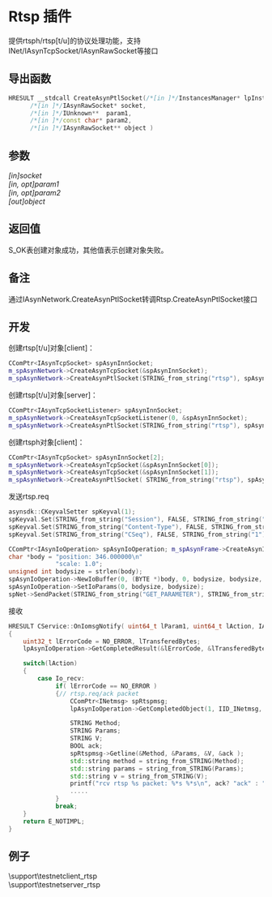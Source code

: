 # Rtsp 插件  

提供rtsph/rtsp[t/u]的协议处理功能，支持INet/IAsynTcpSocket/IAsynRawSocket等接口

## 导出函数  
```c++  
HRESULT __stdcall CreateAsynPtlSocket(/*[in ]*/InstancesManager* lpInstancesManager,  
      /*[in ]*/IAsynRawSocket* socket,   
      /*[in ]*/IUnknown**  param1,  
      /*[in ]*/const char* param2,  
      /*[in ]*/IAsynRawSocket** object )  
```  

## 参数
*[in]socket*  
*[in, opt]param1*  
*[in, opt]param2*  
*[out]object*  

## 返回值
S_OK表创建对象成功，其他值表示创建对象失败。  

## 备注
通过IAsynNetwork.CreateAsynPtlSocket转调Rtsp.CreateAsynPtlSocket接口  

## 开发
创建rtsp[t/u]对象[client]：
```c++  
CComPtr<IAsynTcpSocket> spAsynInnSocket;
m_spAsynNetwork->CreateAsynTcpSocket(&spAsynInnSocket);
m_spAsynNetwork->CreateAsynPtlSocket(STRING_from_string("rtsp"), spAsynInnSocket, 0, STRING_from_string("tcp/1.0"), &spAsynPtlSocket);
```  

创建rtsp[t/u]对象[server]：
```c++  
CComPtr<IAsynTcpSocketListener> spAsynInnSocket;
m_spAsynNetwork->CreateAsynTcpSocketListener(0, &spAsynInnSocket);
m_spAsynNetwork->CreateAsynPtlSocket(STRING_from_string("rtsp"), spAsynInnSocket, 0, STRING_from_string("tcp/1.0"), &spAsynPtlSocket);
```  

创建rtsph对象[client]：
```c++  
CComPtr<IAsynTcpSocket> spAsynInnSocket[2];
m_spAsynNetwork->CreateAsynTcpSocket(&spAsynInnSocket[0]);
m_spAsynNetwork->CreateAsynTcpSocket(&spAsynInnSocket[1]);
m_spAsynNetwork->CreateAsynPtlSocket( STRING_from_string("rtsp"), spAsynInnSocket[0], spAsynInnSocket[1], STRING_from_string("http/1.0"), &spAsynPtlSocket);
```  

发送rtsp.req
```c++  
asynsdk::CKeyvalSetter spKeyval(1);
spKeyval.Set(STRING_from_string("Session"), FALSE, STRING_from_string("2096569862826202657"));
spKeyval.Set(STRING_from_string("Content-Type"), FALSE, STRING_from_string("text/parameters"));
spKeyval.Set(STRING_from_string("CSeq"), FALSE, STRING_from_string("1"));

CComPtr<IAsynIoOperation> spAsynIoOperation; m_spAsynFrame->CreateAsynIoOperation(0, 0, &spAsynIoOperation);
char *body = "position: 346.000000\n"
             "scale: 1.0";
unsigned int bodysize = strlen(body);
spAsynIoOperation->NewIoBuffer(0, (BYTE *)body, 0, bodysize, bodysize, 0);
spAsynIoOperation->SetIoParams(0, bodysize, bodysize);
spNet->SendPacket(STRING_from_string("GET_PARAMETER"), STRING_from_string("rtsp://127.0.0.1/1.mp4"), &spKeyval, spAsynIoOperation);
```  

接收
```c++  
HRESULT CService::OnIomsgNotify( uint64_t lParam1, uint64_t lAction, IAsynIoOperation *lpAsynIoOperation )
{
    uint32_t lErrorCode = NO_ERROR, lTransferedBytes;
    lpAsynIoOperation->GetCompletedResult(&lErrorCode, &lTransferedBytes, 0);

    switch(lAction)
    {
        case Io_recv:
             if( lErrorCode == NO_ERROR )
             {// rtsp.req/ack packet
                 CComPtr<INetmsg> spRtspmsg;
                 lpAsynIoOperation->GetCompletedObject(1, IID_INetmsg, (void **)&spRtspmsg);

                 STRING Method;
                 STRING Params;
                 STRING V;
                 BOOL ack;
                 spRtspmsg->Getline(&Method, &Params, &V, &ack );
                 std::string method = string_from_STRING(Method);
                 std::string params = string_from_STRING(Params);
                 std::string v = string_from_STRING(V);
                 printf("rcv rtsp %s packet: %*s %*s\n", ack? "ack" : "req", Method.len, Method.ptr, Params.len, Params.ptr);
                 .....
             }
             break;
    }
    return E_NOTIMPL;
}
```  

## 例子  
\support\testnetclient_rtsp  
\support\testnetserver_rtsp  